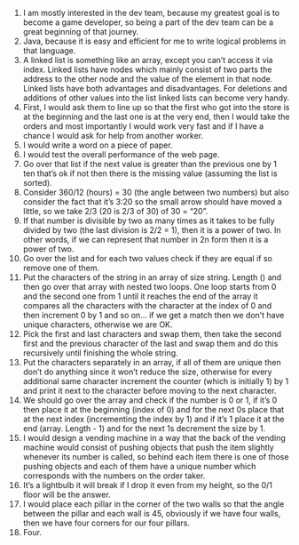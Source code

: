 1)	I am mostly interested in the dev team, because my greatest goal is to become a game developer, so being a part of the dev team can be a great beginning of that journey.
2)	Java, because it is easy and efficient for me to write logical problems in that language.
3)	A linked list is something like an array, except you can’t access it via index. Linked lists have nodes which mainly consist of two parts the address to the other node and the value of the element in that node. Linked lists have both advantages and disadvantages. For deletions and additions of other values into the list linked lists can become very handy.
4)	First, I would ask them to line up so that the first who got into the store is at the beginning and the last one is at the very end, then I would take the orders and most importantly I would work very fast and if I have a chance I would ask for help from another worker.
5)	I would write a word on a piece of paper.
6)	I would test the overall performance of the web page.
7)	Go over that list if the next value is greater than the previous one by 1 ten that’s ok if not then there is the missing value (assuming the list is sorted).
8)	Consider 360/12 (hours) = 30 (the angle between two numbers) but also consider the fact that it’s 3:20 so the small arrow should have moved a little, so we take 2/3 (20 is 2/3 of 30) of 30 = “20”. 
9)	If that number is divisible by two as many times as it takes to be fully divided by two (the last division is 2/2 = 1), then it is a power of two. In other words, if we can represent that number in 2n form then it is a power of two.
10)	Go over the list and for each two values check if they are equal if so remove one of them.
11)	Put the characters of the string in an array of size string. Length () and then go over that array with nested two loops. One loop starts from 0 and the second one from 1 until it reaches the end of the array it compares all the characters with the character at the index of 0 and then increment 0 by 1 and so on… if we get a match then we don’t have unique characters, otherwise we are OK.
12)	Pick the first and last characters and swap them, then take the second first and the previous character of the last and swap them and do this recursively until finishing the whole string.
13)	Put the characters separately in an array, if all of them are unique then don’t do anything since it won’t reduce the size, otherwise for every additional same character increment the counter (which is initially 1) by 1 and print it next to the character before moving to the next character.
14)	We should go over the array and check if the number is 0 or 1, if it’s 0 then place it at the beginning (index of 0) and for the next 0s place that at the next index (incrementing the index by 1) and if it’s 1 place it at the end (array. Length - 1) and for the next 1s decrement the size by 1.
15)	I would design a vending machine in a way that the back of the vending machine would consist of pushing objects that push the item slightly whenever its number is called, so behind each item there is one of those pushing objects and each of them have a unique number which corresponds with the numbers on the order taker.
16)	It’s a lightbulb it will break if I drop it even from my height, so the 0/1 floor will be the answer.
17)	I would place each pillar in the corner of the two walls so that the angle between the pillar and each wall is 45, obviously if we have four walls, then we have four corners for our four pillars.
18)	Four.



